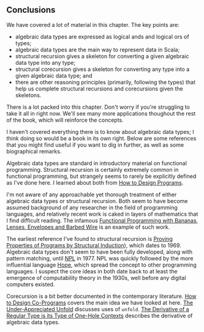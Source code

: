 ## Conclusions

We have covered a lot of material in this chapter. The key points are:

- algebraic data types are expressed as logical ands and logical ors of types;
- algebraic data types are the main way to represent data in Scala;
- structural recursion gives a skeleton for converting a given algebraic data type into any type; 
- structural corecursion gives a skeleton for converting any type into a given algebraic data type; and
- there are other reasoning principles (primarily, following the types) that help us complete structural recursions and corecursions given the skeletons.

There is a lot packed into this chapter.
Don't worry if you're struggling to take it all in right now.
We'll see many more applications thoughout the rest of the book, which will reinforce the concepts.

I haven't covered everything there is to know about algebraic data types; I think doing so would be a book in its own right.
Below are some references that you might find useful if you want to dig in further, as well as some biographical remarks.


Algebraic data types are standard in introductory material on functional programming. 
Structural recursion is certainly extremely common in functional programming, but strangely seems to rarely be explicitly defined as I've done here.
I learned about both from [How to Design Programs](https://htdp.org/).

I'm not aware of any approachable yet thorough treatment of either algebraic data types or structural recursion.
Both seem to have become assumed background of any researcher in the field of programming languages,
and relatively recent work is caked in layers of mathematics that I find difficult reading.
The infamous [Functional Programming with Bananas, Lenses, Envelopes and Barbed Wire][banana] is an example of such work.

The earliest reference I've found to structural recursion is [Proving Properties of Programs by Structural Induction][structural-induction]), which dates to 1969. 
Algebraic data types don't seem to have been fully developed, along with pattern matching, until [NPL][npl] in 1977. 
NPL was quickly followed by the more influential language [Hope][hope], which spread the concept to other programming languages.
I suspect the core ideas in both date back to at least the emergence of computability theory in the 1930s, well before any digital computers existed.

Corecursion is a bit better documented in the contemporary literature. [How to Design Co-Programs][htdc] covers the main idea we have looked at here. 
[The Under-Appreciated Unfold][unfold] discusses uses of `unfold`. 
[The Derivative of a Regular Type is its Type of One-Hole Contexts][deriv] describes the derivative of algebraic data types.



[banana]: https://ris.utwente.nl/ws/portalfiles/portal/6142049/meijer91functional.pdf
[structural-induction]: https://academic.oup.com/comjnl/article/12/1/41/311605
[npl]: https://en.wikipedia.org/wiki/NPL_(programming_language)
[hope]: https://en.wikipedia.org/wiki/Hope_(programming_language)
[htdc]: https://www.cs.ox.ac.uk/jeremy.gibbons/publications/copro.pdf
[unfold]: https://dl.acm.org/doi/pdf/10.1145/289423.289455
[deriv]: https://citeseerx.ist.psu.edu/document?repid=rep1&type=pdf&doi=7de4f6fddb11254d1fd5f8adfd67b6e0c9439eaa
